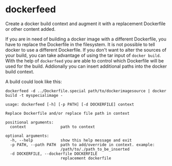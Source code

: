 dockerfeed
==========

Create a docker build context and augment it with a replacement Dockerfile or other content added.

If you are in need of building a docker image with a different Dockerfile, you have to replace the Dockerfile
in the filesystem. It is not possible to tell docker to use a different Dockerfile. If you don't want to alter
the sources of your build, you can take advantage of using the tar input of `docker build`. With the help of
`dockerfeed` you are able to control which Dockerfile will be used for the build. Addionally you can insert
additional paths into the docker build context.

A build could look like this:

```
dockerfeed -d ../Dockerfile.special path/to/dockerimagesource | docker build -t myspecialimage -
``` 

```
usage: dockerfeed [-h] [-p PATH] [-d DOCKERFILE] context

Replace Dockerfile and/or replace file path in context

positional arguments:
  context               path to context

optional arguments:
  -h, --help            show this help message and exit
  -p PATH, --path PATH  path to add/override in context. example:
                        /path/to/./path_to_be_inserted
  -d DOCKERFILE, --dockerfile DOCKERFILE
                        replacement dockerfile
  ```
